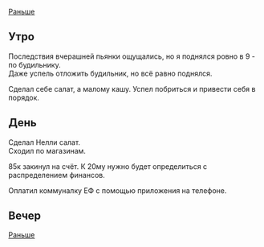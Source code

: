 [Раньше](2020.04.10.md)
## Утро
Последствия вчерашней пьянки ощущались, но я поднялся ровно в 9 - по будильнику.  
Даже успель отложить будильник, но всё равно поднялся.

Сделал себе салат, а малому кашу.
Успел побриться и привести себя в порядок.
## День
Сделал Нелли салат.  
Сходил по магазинам.  

85к закинул на счёт. К 20му нужно будет определиться с распределением финансов.

Оплатил коммуналку ЕФ с помощью приложения на телефоне.
## Вечер
[Раньше](2020.04.12.md)